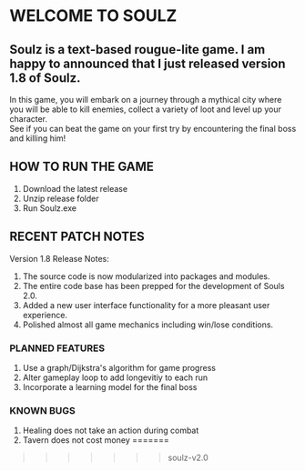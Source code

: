 # WELCOME TO SOULZ

## Soulz is a text-based rougue-lite game. I am happy to announced that I just released version 1.8 of Soulz.
In this game, you will embark on a journey through a mythical city where you will be able to kill enemies, collect a variety of loot and level up your character.\
See if you can beat the game on your first try by encountering the final boss and killing him!



## HOW TO RUN THE GAME
1. Download the latest release
2. Unzip release folder
3. Run Soulz.exe



## RECENT PATCH NOTES
Version 1.8 Release Notes:
1. The source code is now modularized into packages and modules. 
2. The entire code base has been prepped for the development of Souls 2.0. 
3. Added a new user interface functionality for a more pleasant user experience. 
4. Polished almost all game mechanics including win/lose conditions. 



### PLANNED FEATURES
1. Use a graph/Dijkstra's algorithm for game progress
2. Alter gameplay loop to add longevitiy to each run
3. Incorporate a learning model for the final boss

### KNOWN BUGS
1. Healing does not take an action during combat
2. Tavern does not cost money
=======
>>>>>>> soulz-v2.0
